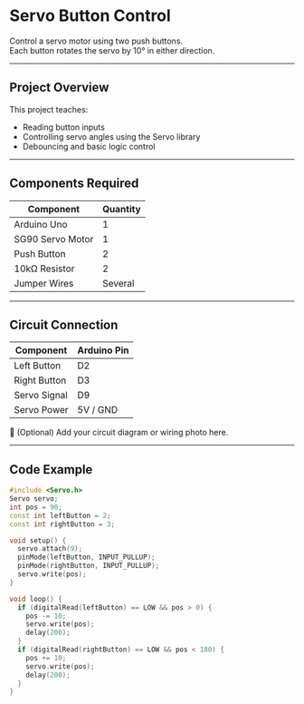 # Servo Button Control

Control a servo motor using two push buttons.  
Each button rotates the servo by 10° in either direction.

---

## Project Overview

This project teaches:
- Reading button inputs  
- Controlling servo angles using the Servo library  
- Debouncing and basic logic control  

---

## Components Required

| Component | Quantity |
|------------|-----------|
| Arduino Uno | 1 |
| SG90 Servo Motor | 1 |
| Push Button | 2 |
| 10kΩ Resistor | 2 |
| Jumper Wires | Several |

---

## Circuit Connection

| Component | Arduino Pin |
|------------|--------------|
| Left Button | D2 |
| Right Button | D3 |
| Servo Signal | D9 |
| Servo Power | 5V / GND |

📸 (Optional) Add your circuit diagram or wiring photo here.

---

## Code Example

```cpp
#include <Servo.h>
Servo servo;
int pos = 90;
const int leftButton = 2;
const int rightButton = 3;

void setup() {
  servo.attach(9);
  pinMode(leftButton, INPUT_PULLUP);
  pinMode(rightButton, INPUT_PULLUP);
  servo.write(pos);
}

void loop() {
  if (digitalRead(leftButton) == LOW && pos > 0) {
    pos -= 10;
    servo.write(pos);
    delay(200);
  }
  if (digitalRead(rightButton) == LOW && pos < 180) {
    pos += 10;
    servo.write(pos);
    delay(200);
  }
}
